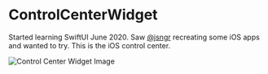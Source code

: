 # ControlCenterWidget

Started learning SwiftUI June 2020. Saw [@jsngr](https://twitter.com/jsngr/) recreating some iOS apps and wanted to try. This is the iOS control center.

![Control Center Widget Image](https://ibb.co/3RdXjnZ)
